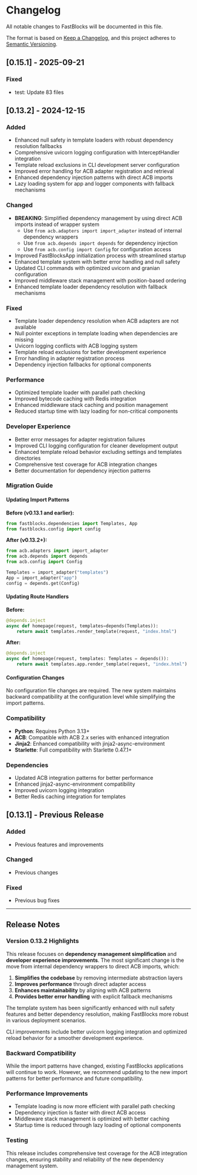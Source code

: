 # Changelog

All notable changes to FastBlocks will be documented in this file.

The format is based on [Keep a Changelog](https://keepachangelog.com/en/1.0.0/),
and this project adheres to [Semantic Versioning](https://semver.org/spec/v2.0.0.html).

## [0.15.1] - 2025-09-21

### Fixed

- test: Update 83 files

## [0.13.2] - 2024-12-15

### Added

- Enhanced null safety in template loaders with robust dependency resolution fallbacks
- Comprehensive uvicorn logging configuration with InterceptHandler integration
- Template reload exclusions in CLI development server configuration
- Improved error handling for ACB adapter registration and retrieval
- Enhanced dependency injection patterns with direct ACB imports
- Lazy loading system for app and logger components with fallback mechanisms

### Changed

- **BREAKING**: Simplified dependency management by using direct ACB imports instead of wrapper system
  - Use `from acb.adapters import import_adapter` instead of internal dependency wrappers
  - Use `from acb.depends import depends` for dependency injection
  - Use `from acb.config import Config` for configuration access
- Improved FastBlocksApp initialization process with streamlined startup
- Enhanced template system with better error handling and null safety
- Updated CLI commands with optimized uvicorn and granian configuration
- Improved middleware stack management with position-based ordering
- Enhanced template loader dependency resolution with fallback mechanisms

### Fixed

- Template loader dependency resolution when ACB adapters are not available
- Null pointer exceptions in template loading when dependencies are missing
- Uvicorn logging conflicts with ACB logging system
- Template reload exclusions for better development experience
- Error handling in adapter registration process
- Dependency injection fallbacks for optional components

### Performance

- Optimized template loader with parallel path checking
- Improved bytecode caching with Redis integration
- Enhanced middleware stack caching and position management
- Reduced startup time with lazy loading for non-critical components

### Developer Experience

- Better error messages for adapter registration failures
- Improved CLI logging configuration for cleaner development output
- Enhanced template reload behavior excluding settings and templates directories
- Comprehensive test coverage for ACB integration changes
- Better documentation for dependency injection patterns

### Migration Guide

#### Updating Import Patterns

**Before (v0.13.1 and earlier):**

```python
from fastblocks.dependencies import Templates, App
from fastblocks.config import config
```

**After (v0.13.2+):**

```python
from acb.adapters import import_adapter
from acb.depends import depends
from acb.config import Config

Templates = import_adapter("templates")
App = import_adapter("app")
config = depends.get(Config)
```

#### Updating Route Handlers

**Before:**

```python
@depends.inject
async def homepage(request, templates=depends(Templates)):
    return await templates.render_template(request, "index.html")
```

**After:**

```python
@depends.inject
async def homepage(request, templates: Templates = depends()):
    return await templates.app.render_template(request, "index.html")
```

#### Configuration Changes

No configuration file changes are required. The new system maintains backward compatibility at the configuration level while simplifying the import patterns.

### Compatibility

- **Python**: Requires Python 3.13+
- **ACB**: Compatible with ACB 2.x series with enhanced integration
- **Jinja2**: Enhanced compatibility with jinja2-async-environment
- **Starlette**: Full compatibility with Starlette 0.47.1+

### Dependencies

- Updated ACB integration patterns for better performance
- Enhanced jinja2-async-environment compatibility
- Improved uvicorn logging integration
- Better Redis caching integration for templates

## [0.13.1] - Previous Release

### Added

- Previous features and improvements

### Changed

- Previous changes

### Fixed

- Previous bug fixes

______________________________________________________________________

## Release Notes

### Version 0.13.2 Highlights

This release focuses on **dependency management simplification** and **developer experience improvements**. The most significant change is the move from internal dependency wrappers to direct ACB imports, which:

1. **Simplifies the codebase** by removing intermediate abstraction layers
1. **Improves performance** through direct adapter access
1. **Enhances maintainability** by aligning with ACB patterns
1. **Provides better error handling** with explicit fallback mechanisms

The template system has been significantly enhanced with null safety features and better dependency resolution, making FastBlocks more robust in various deployment scenarios.

CLI improvements include better uvicorn logging integration and optimized reload behavior for a smoother development experience.

### Backward Compatibility

While the import patterns have changed, existing FastBlocks applications will continue to work. However, we recommend updating to the new import patterns for better performance and future compatibility.

### Performance Improvements

- Template loading is now more efficient with parallel path checking
- Dependency injection is faster with direct ACB access
- Middleware stack management is optimized with better caching
- Startup time is reduced through lazy loading of optional components

### Testing

This release includes comprehensive test coverage for the ACB integration changes, ensuring stability and reliability of the new dependency management system.
